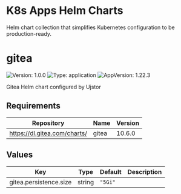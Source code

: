 # K8s Apps Helm Charts

Helm chart collection that simplifies Kubernetes configuration to be production-ready.


# gitea

![Version: 1.0.0](https://img.shields.io/badge/Version-1.0.0-informational?style=flat-square) ![Type: application](https://img.shields.io/badge/Type-application-informational?style=flat-square) ![AppVersion: 1.22.3](https://img.shields.io/badge/AppVersion-1.22.3-informational?style=flat-square)

Gitea Helm chart configured by Ujstor

## Requirements

| Repository | Name | Version |
|------------|------|---------|
| https://dl.gitea.com/charts/ | gitea | 10.6.0 |

## Values

| Key | Type | Default | Description |
|-----|------|---------|-------------|
| gitea.persistence.size | string | `"5Gi"` |  |


